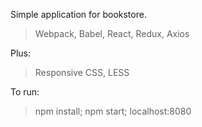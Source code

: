 Simple application for bookstore.

> Webpack, Babel, React, Redux, Axios

Plus:
> Responsive CSS, LESS

To run:
> npm install; npm start; localhost:8080